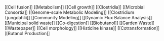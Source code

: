 [[Cell fusion]]
[[Metabolism]]
[[Cell growth]]
[[Clostridia]]
[[Microbial Consortia]]
[[Genome-scale Metabolic Modeling]]
[[Clostridium Ljungdahlii]]
[[Community Modeling]]
[[Dynamic Flux Balance Analysis]]
[[Municipal solid waste]]
[[Co-digestion]]
[[Biobutanol]]
[[Garden Waste]]
[[Wastepaper]]
[[Cell morphology]]
[[Histidine kinase]]
[[Cotransformation]]
[[Butanol Production]]
